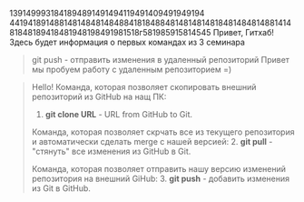 1391499931841894891491494119491409491949194
4419418914881481484814848841818488481481481481848148481488141481848189418481948198491981518г581985915814545
Привет, Гитхаб! Здесь будет информация о первых командах из 3 семинара
> git push - отправить изменения в удаленный репозиторий 
Привет мы пробуем работу с удаленным репозиторием =)

>Hello!
> Команда, которая позволяет скопировать внешний репозиторий из GitHub на нащ ПК:
> 1. **git clone URL** - URL from GitHub to Git.
> 
> Команда, которая позволяет скрчать все из текущего репозитория и автоматически сделать merge c нашей версией:
> 2. **git pull** - "стянуть" все изменения из GitHub в Git.
>
> Команда, которая позволяет отправить нашу версию изменений репозитория на внешний GiHub:
> 3. **git push** - добавить изменения из Git в GitHub.
